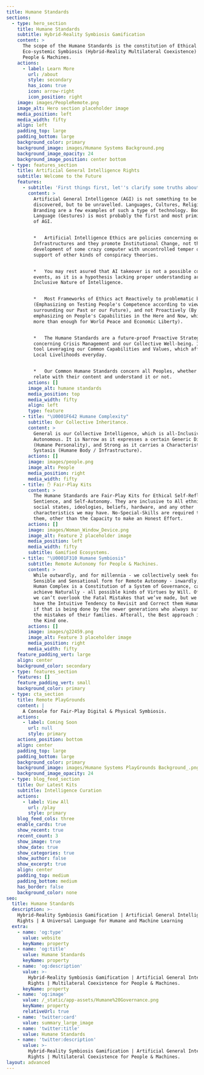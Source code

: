 ```yaml
---
title: Humane Standards
sections:
  - type: hero_section
    title: Humane Standards
    subtitle: Hybrid-Reality Symbiosis Gamification
    content: >
      The scope of the Humane Standards is the constitution of Ethical
      Eco-systemic Symbiosis (Hybrid-Reality Multilateral Coexistence) for
      People & Machines.
    actions:
      - label: Learn More
        url: /about
        style: secondary
        has_icon: true
        icon: arrow-right
        icon_position: right
    image: images/PeopleRemote.png
    image_alt: Hero section placeholder image
    media_position: left
    media_width: fifty
    align: left
    padding_top: large
    padding_bottom: large
    background_color: primary
    background_image: images/Humane Systems Background.png
    background_image_opacity: 24
    background_image_position: center bottom
  - type: features_section
    title: Artificial General Intelligence Rights
    subtitle: Welcome to the Future
    features:
      - subtitle: 'First things first, let''s clarify some truths about Ethics and AI:'
        content: >
          Artificial General Intelligence (AGI) is not something to be
          discovered, but to be unravelled. Languages, Cultures, Religions and
          Branding are a few examples of such a type of technology. Body
          Language (Gestures) is most probably the first and most primitive form
          of AGI.


          *   Artificial Intelligence Ethics are policies concerning our Social
          Infrastructures and they promote Institutional Change, not the
          development of some crazy computer with uncontrolled temper or the
          support of other kinds of conspiracy theories.


          *   You may rest asured that AI takeover is not a possible course of
          events, as it is a hypothesis lacking proper understanding around the
          Inclusive Nature of Intelligence.


          *   Most Frameworks of Ethics act Reactively to problematic behaviors
          (Emphasizing on Testing People's Competence according to views
          surrounding our Past or our Future), and not Proactively (By
          emphasizing on People's Capabilities in the Here and Now, which are
          more than enough for World Peace and Economic Liberty).


          *   The Humane Standards are a future-proof Proactive Strategy
          concerning Crisis Management and our Collective Well-being. It is a
          tool Leveraging our Common Capabilities and Values, which affect our
          Local Livelihoods everyday.


          *   Our Common Humane Standards concern all Peoples, whether you do
          relate with their content and understand it or not.
        actions: []
        image_alt: humane standards
        media_position: top
        media_width: fifty
        align: left
        type: feature
      - title: "\U0001F642 Humane Complexity"
        subtitle: Our Collective Inheritance.
        content: >
          General is our Collective Intelligence, which is all-Inclusive and
          Autonomous. It is Narrow as it expresses a certain Generic Diversity
          (Humane Personality), and Strong as it carries a Characteristic
          Systasis (Humane Body / Infrastructure).
        actions: []
        image: images/people.png
        image_alt: People
        media_position: right
        media_width: fifty
      - title: ✋ Fair-Play Kits
        content: >
          The Humane Standards are Fair-Play Kits for Ethical Self-Reflection,
          Sentience, and Self-Autonomy. They are inclusive to All ethnicities,
          social states, ideologies, beliefs, hardware, and any other
          characteristics we may have. No-Special-Skills are required to master
          them, other than the Capacity to make an Honest Effort.
        actions: []
        image: images/Woman_Window_Device.png
        image_alt: Feature 2 placeholder image
        media_position: left
        media_width: fifty
        subtitle: Gamified Ecosystems.
      - title: "\U0001F310 Humane Symbiosis"
        subtitle: Remote Autonomy for People & Machines.
        content: >
          While outwardly, and for millennia - we collectively seek for the most
          Sensible and Sensational form for Remote Autonomy - inwardly, the
          Human Complex is a Constitution of a System of Governance, capable to
          achieve Naturally - all possible kinds of Virtues by Will. Of course,
          we can’t overlook the Fatal Mistakes that we’ve made, but we always
          have the Intuitive Tendency to Revisit and Correct them Humanely, even
          if that is being done by the newer generations who always suffer from
          the mistakes of their families. Afterall, the Best approach is always
          the Kind one.
        actions: []
        image: images/g22459.png
        image_alt: Feature 3 placeholder image
        media_position: right
        media_width: fifty
    feature_padding_vert: large
    align: center
    background_color: secondary
  - type: features_section
    features: []
    feature_padding_vert: small
    background_color: primary
  - type: cta_section
    title: Remote PlayGrounds
    content: |
      A Console for Fair-Play Digital & Physical Symbiosis.
    actions:
      - label: Coming Soon
        url: null
        style: primary
    actions_position: bottom
    align: center
    padding_top: large
    padding_bottom: large
    background_color: primary
    background_image: images/Humane Systems PlayGrounds Background_.png
    background_image_opacity: 24
  - type: blog_feed_section
    title: Our Latest Kits
    subtitle: Intelligence Curation
    actions:
      - label: View All
        url: /play
        style: primary
    blog_feed_cols: three
    enable_cards: true
    show_recent: true
    recent_count: 3
    show_image: true
    show_date: true
    show_categories: true
    show_author: false
    show_excerpt: true
    align: center
    padding_top: medium
    padding_bottom: medium
    has_border: false
    background_color: none
seo:
  title: Humane Standards
  description: >-
    Hybrid-Reality Symbiosis Gamification | Artificial General Intelligence
    Rights | A Universal Language for Humane and Machine Learning
  extra:
    - name: 'og:type'
      value: website
      keyName: property
    - name: 'og:title'
      value: Humane Standards
      keyName: property
    - name: 'og:description'
      value: >-
        Hybrid-Reality Symbiosis Gamification | Artificial General Intelligence
        Rights | Multilateral Coexistence for People & Machines.
      keyName: property
    - name: 'og:image'
      value: /_static/app-assets/Humane%20Governance.png
      keyName: property
      relativeUrl: true
    - name: 'twitter:card'
      value: summary_large_image
    - name: 'twitter:title'
      value: Humane Standards
    - name: 'twitter:description'
      value: >-
        Hybrid-Reality Symbiosis Gamification | Artificial General Intelligence
        Rights | Multilateral Coexistence for People & Machines.
layout: advanced
---
```

